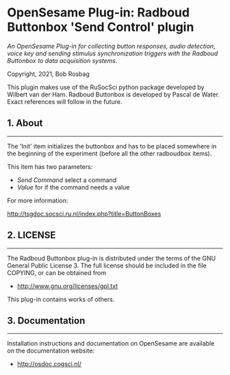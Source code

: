 OpenSesame Plug-in: Radboud Buttonbox 'Send Control' plugin
==========

*An OpenSesame Plug-in for collecting button responses, audio detection, voice key and sending stimulus synchronization triggers with the Radboud Buttonbox to data acquisition systems.*  

Copyright, 2021, Bob Rosbag  

This plugin makes use of the RuSocSci python package developed by Wilbert van der Ham. Radboud Buttonbox is developed by Pascal de Water. Exact references will follow in the future. 


## 1. About
--------

The 'Init' item initializes the buttonbox and has to be placed somewhere in the beginning of the experiment (before all the other radboudbox items).

This item has two parameters:

- *Send Command* select a command
- *Value* for if the command needs a value


For more information:

<http://tsgdoc.socsci.ru.nl/index.php?title=ButtonBoxes>



## 2. LICENSE
----------

The Radboud Buttonbox plug-in is distributed under the terms of the GNU General Public License 3.
The full license should be included in the file COPYING, or can be obtained from

- <http://www.gnu.org/licenses/gpl.txt>

This plug-in contains works of others.


## 3. Documentation
----------------

Installation instructions and documentation on OpenSesame are available on the documentation website:

- <http://osdoc.cogsci.nl/>

